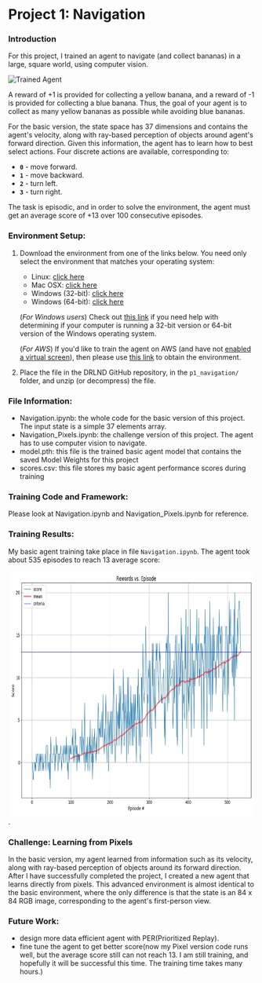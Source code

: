 [//]: # "Image References"

[image1]: https://user-images.githubusercontent.com/10624937/42135619-d90f2f28-7d12-11e8-8823-82b970a54d7e.gif "Trained Agent"

# Project 1: Navigation

### Introduction

For this project, I trained an agent to navigate (and collect bananas) in a large, square world, using computer vision.  

![Trained Agent][image1]

A reward of +1 is provided for collecting a yellow banana, and a reward of -1 is provided for collecting a blue banana.  Thus, the goal of your agent is to collect as many yellow bananas as possible while avoiding blue bananas.  

For the basic version, the state space has 37 dimensions and contains the agent's velocity, along with ray-based perception of objects around agent's forward direction.  Given this information, the agent has to learn how to best select actions.  Four discrete actions are available, corresponding to:
- **`0`** - move forward.
- **`1`** - move backward.
- **`2`** - turn left.
- **`3`** - turn right.

The task is episodic, and in order to solve the environment, the agent must get an average score of +13 over 100 consecutive episodes.

### Environment Setup:

1. Download the environment from one of the links below.  You need only select the environment that matches your operating system:
    - Linux: [click here](https://s3-us-west-1.amazonaws.com/udacity-drlnd/P1/Banana/Banana_Linux.zip)
    - Mac OSX: [click here](https://s3-us-west-1.amazonaws.com/udacity-drlnd/P1/Banana/Banana.app.zip)
    - Windows (32-bit): [click here](https://s3-us-west-1.amazonaws.com/udacity-drlnd/P1/Banana/Banana_Windows_x86.zip)
    - Windows (64-bit): [click here](https://s3-us-west-1.amazonaws.com/udacity-drlnd/P1/Banana/Banana_Windows_x86_64.zip)
    
    (_For Windows users_) Check out [this link](https://support.microsoft.com/en-us/help/827218/how-to-determine-whether-a-computer-is-running-a-32-bit-version-or-64) if you need help with determining if your computer is running a 32-bit version or 64-bit version of the Windows operating system.

    (_For AWS_) If you'd like to train the agent on AWS (and have not [enabled a virtual screen](https://github.com/Unity-Technologies/ml-agents/blob/master/docs/Training-on-Amazon-Web-Service.md)), then please use [this link](https://s3-us-west-1.amazonaws.com/udacity-drlnd/P1/Banana/Banana_Linux_NoVis.zip) to obtain the environment.

2. Place the file in the DRLND GitHub repository, in the `p1_navigation/` folder, and unzip (or decompress) the file. 

### File Information:

- Navigation.ipynb: the whole code for the basic version of this project. The input state is a simple 37 elements array.
- Navigation_Pixels.ipynb: the challenge version of this project. The agent has to use computer vision to navigate.
- model.pth: this file is the trained basic agent model that contains the saved Model Weights for this project
- scores.csv: this file stores my basic agent performance scores during training

### Training Code and Framework:

Please look at Navigation.ipynb and Navigation_Pixels.ipynb for reference.

### Training Results:

My basic agent training take place in file `Navigation.ipynb`. The agent took about 535 episodes to reach 13 average score:

<img src="Image/report.jpg" alt="image1"  width="800" height="500"/>.

### Challenge: Learning from Pixels

In the basic version, my agent learned from information such as its velocity, along with ray-based perception of objects around its forward direction. After I have successfully completed the project,  I created a new agent that learns directly from pixels. This advanced environment is almost identical to the basic environment, where the only difference is that the state is an 84 x 84 RGB image, corresponding to the agent's first-person view.

### Future Work:

- design more data efficient agent with PER(Prioritized Replay).
- fine tune the agent to get better score(now my Pixel version code runs well, but the average score still can not reach 13. I am still training, and hopefully it will be successful this time. The training time takes many hours.)